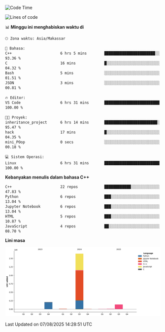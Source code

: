<!--START_SECTION:waka-->
![Code Time](http://img.shields.io/badge/Code%20Time-397%20hrs%206%20mins-blue)

![Lines of code](https://img.shields.io/badge/Sejak%20Hello%20World%20aku%20telah%20menulis-2.0%20million%20baris%20kode-blue)

📊 **Minggu ini menghabiskan waktu di** 

```text
🕑︎ Zona waktu: Asia/Makassar

💬 Bahasa: 
C++                      6 hrs 5 mins        ███████████████████████░░   93.36 % 
C                        16 mins             █░░░░░░░░░░░░░░░░░░░░░░░░   04.32 % 
Bash                     5 mins              ░░░░░░░░░░░░░░░░░░░░░░░░░   01.51 % 
JSON                     3 mins              ░░░░░░░░░░░░░░░░░░░░░░░░░   00.81 % 

🔥 Editor: 
VS Code                  6 hrs 31 mins       █████████████████████████   100.00 % 

🐱‍💻 Proyek: 
inheritance_project      6 hrs 14 mins       ████████████████████████░   95.47 % 
hack                     17 mins             █░░░░░░░░░░░░░░░░░░░░░░░░   04.35 % 
mini_POop                0 secs              ░░░░░░░░░░░░░░░░░░░░░░░░░   00.18 % 

💻 Sistem Operasi: 
Linux                    6 hrs 31 mins       █████████████████████████   100.00 % 
```

**Kebanyakan menulis dalam bahasa C++** 

```text
C++                      22 repos            ████████████░░░░░░░░░░░░░   47.83 % 
Python                   6 repos             ███░░░░░░░░░░░░░░░░░░░░░░   13.04 % 
Jupyter Notebook         6 repos             ███░░░░░░░░░░░░░░░░░░░░░░   13.04 % 
HTML                     5 repos             ███░░░░░░░░░░░░░░░░░░░░░░   10.87 % 
JavaScript               4 repos             ██░░░░░░░░░░░░░░░░░░░░░░░   08.70 % 
```



**Lini masa**

![Lines of Code chart](https://raw.githubusercontent.com/yusuf601/yusuf601/main/assets/bar_graph.png)


 Last Updated on 07/08/2025 14:28:51 UTC
<!--END_SECTION:waka-->

